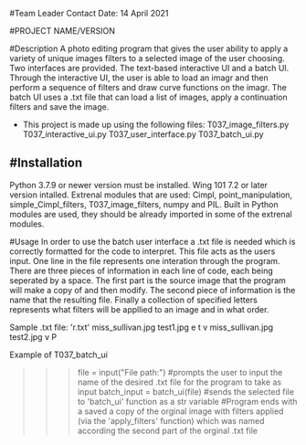 #Team Leader Contact
Date: 14 April 2021

#PROJECT NAME/VERSION

#Description
A photo editing program that gives the user ability to apply a variety of unique images filters to a selected image of the user choosing. Two interfaces are provided. The text-based interactive UI and a batch UI. Through the interactive UI, the user is able to load an imagr and then perform a sequence of filters and draw curve functions on the imagr. The batch UI uses a .txt file that can load a list of images, apply a continuation filters and save the image.

- This project is made up using the following files:
    T037_image_filters.py
    T037_interactive_ui.py
    T037_user_interface.py
    T037_batch_ui.py

#Installation
-------------
Python 3.7.9 or newer version must be installed. 
Wing 101 7.2 or later version intalled. 
Extrenal modules that are used: Cimpl, point_manipulation, simple_Cimpl_filters, T037_image_filters, numpy and PIL.
Built in Python modules are used, they should be already imported in some of the extrenal modules. 


#Usage
In order to use the batch user interface a .txt file is needed which is correctly formatted for the code to interpret.
This file acts as the users input. One line in the file represents one interation through the program. There are three pieces of information 
in each line of code, each being seperated by a space. The first part is the source image that the program will make a copy of and then modify. 
The second piece of information is the name that the resulting file. Finally a collection of specified letters represents what filters 
will be appllied to an image and in what order.

Sample .txt file: 'r.txt'
miss_sullivan.jpg test1.jpg e t v
miss_sullivan.jpg test2.jpg  v P

Example of T037_batch_ui
>>> file = input("File path:") #prompts the user to input the name of the desired .txt file for the program to take as input
>>> batch_input = batch_ui(file) #sends the selected file to 'batch_ui' function as a str variable
>>> #Program ends with a saved a copy of the orginal image with filters applied (via the 'apply_filters' function) which was named according the second part of the orginal .txt     file

